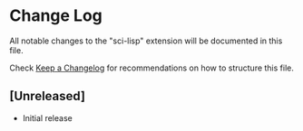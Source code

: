 # Change Log

All notable changes to the "sci-lisp" extension will be documented in this file.

Check [Keep a Changelog](http://keepachangelog.com/) for recommendations on how to structure this file.

## [Unreleased]

- Initial release